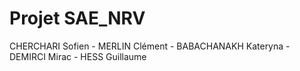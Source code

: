 # Projet SAE_NRV
CHERCHARI Sofien - MERLIN Clément - BABACHANAKH Kateryna - DEMIRCI Mirac - HESS Guillaume
